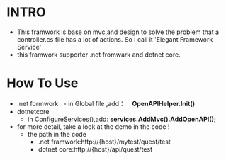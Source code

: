 # INTRO
- This framwork is base on mvc,and design to solve the problem that a controller.cs file has a lot of actions. So I call it 
 'Elegant Framework Service'
 - this framwork supporter .net fromwark and dotnet core.
 # How To Use
 - .net formwork
   -  in Global file ,add：
    **OpenAPIHelper.Init()**
 - dotnetcore
    - in ConfigureServices(),add: **services.AddMvc().AddOpenAPI();**
 - for more detail, take a look at the demo in the code !
    - the path in the code
      - .net framwork:http://{host}/mytest/quest/test
      - dotnet core:http://{host}/api/quest/test
      
